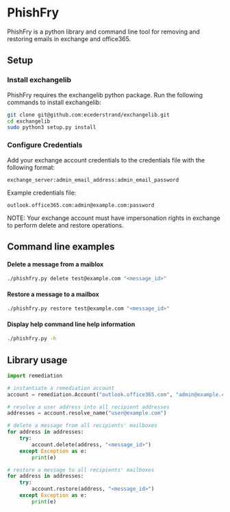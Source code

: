 # PhishFry
PhishFry is a python library and command line tool for removing and restoring emails in exchange and office365.

## Setup
### Install exchangelib
PhishFry requires the exchangelib python package. Run the following commands to install exchangelib:
```bash
git clone git@github.com:ecederstrand/exchangelib.git
cd exchangelib
sudo python3 setup.py install
```

### Configure Credentials
Add your exchange account credentials to the credentials file with the following format:
```
exchange_server:admin_email_address:admin_email_password
```
Example credentials file:
```
outlook.office365.com:admin@example.com:password
```
NOTE: Your exchange account must have impersonation rights in exchange to perform delete and restore operations.

## Command line examples
#### Delete a message from a maiblox
```bash
./phishfry.py delete test@example.com "<message_id>"
```

#### Restore a message to a mailbox
```bash
./phishfry.py restore test@example.com "<message_id>"
```

#### Display help command line help information
```bash
./phishfry.py -h
```

## Library usage
```python
import remediation

# instantiate a remediation account
account = remediation.Account("outlook.office365.com", "admin@example.com", "password123")

# resolve a user address into all recipient addresses
addresses = account.resolve_name("user@example.com")

# delete a message from all recipients' mailboxes
for address in addresses:
	try:
		account.delete(address, "<message_id>")
	except Exception as e:
		print(e)

# restore a message to all recipients' mailboxes
for address in addresses:
	try:
		account.restore(address, "<message_id>")
	except Exception as e:
		print(e)
```
